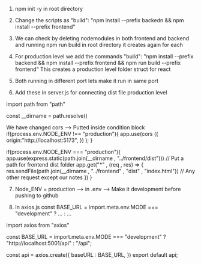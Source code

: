 1. npm init -y in root directory

2. Change the scripts as 
"build": "npm install --prefix backedn && npm install --prefix frontend" 

3. We can check by deleting nodemodules in both frontend and backend and running npm run build in root directory it creates again for each

4. For production level we add the commands
"build": "npm install --prefix backend && npm install --prefix frontend && npm run build --prefix frontend" 
This creates a production level folder struct for react

5. Both running in different port lets make it run in same port

6. Add these in server.js for connecting dist file production level

import path from "path"

const __dirname = path.resolve()

We have changed cors --> Putted inside condition block 
if(process.env.NODE_ENV !== "production"){
    app.use(cors
    ({
    origin:"http://localhost:5173",
    })
);
}

if(process.env.NODE_ENV === "production"){
    app.use(express.static(path.join(__dirname , "../frontend/dist"))) // Put a path for frontend dist folder
    app.get("*" , (req , res) => {
        res.sendFile(path.join(__dirname , "../frontend" , "dist" , "index.html")) // Any other request except our notes
    })
}

7. Node_ENV = production --> in .env --> Make it development before pushing to github

8. In axios.js
const BASE_URL = import.meta.env.MODE === "development" ? ... : ...

import axios from "axios"

const BASE_URL = import.meta.env.MODE === "development" ? "http://localhost:5001/api" : "/api";

const api = axios.create({
    baseURL : BASE_URL,
})
export default api;